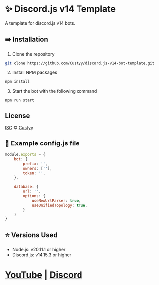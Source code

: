 # ✨ Discord.js v14 Template

A template for discord.js v14 bots.

## ➡️ Installation

1. Clone the repository

```sh
git clone https://github.com/Custyy/discord.js-v14-bot-template.git
```

2. Install NPM packages

```sh
npm install
```

3. Start the bot with the following command

```sh
npm run start
```

## License

[ISC](https://choosealicense.com/licenses/isc/) © [Custyy](https://github.com/Custyy)

## 👀 Example config.js file

```js
module.exports = {
    bot: {
        prefix: '',
        owners: [''],
        token: '',
    },

    database: {
        url: '',
        options: {
            useNewUrlParser: true,
            useUnifiedTopology: true,
        }
    }
}
```

## ⭐ Versions Used

- Node.js: v20.11.1 or higher
- Discord.js: v14.15.3 or higher

# [YouTube](https://youtube.com/@Custyy) | [Discord](https://discord.gg/jMJjHUHjQZ)